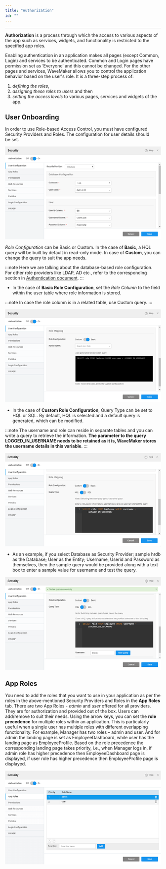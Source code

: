 ```yaml
---
title: "Authorization"
id: ""
---
```

---

**Authorization** is a process through which the access to various aspects of the app such as services, widgets, and functionality is restricted to the specified app roles.

Enabling authentication in an application makes all pages (except Common, Login) and services to be authenticated. Common and Login pages have permission set as ‘Everyone’ and this cannot be changed. For the other pages and services, WaveMaker allows you to control the application behavior based on the user's role. It is a three-step process of:

1. _defining the roles_,
2. _assigning these roles to users_ and then
3. _setting the access levels_ to various pages, services and widgets of the app.

## User Onboarding

In order to use Role-based Access Control, you must have configured Security Providers and Roles. The configuration for user details should be set.

[![](/learn/assets/sec_user_db.png)](/learn/assets/sec_user_db.png)

_Role Configuration_ can be Basic or Custom. In the case of **Basic**, a HQL query will be built by default in read-only mode. In case of **Custom**, you can change the query to suit the app needs. 

:::note
Here we are talking about the database-based role configuration. For other role providers like LDAP, AD etc., refer to the corresponding section in [Authentication document](/learn/app-development/app-security/authentication/).
:::

- In the case of **Basic Role Configuration**, set the _Role Column_ to the field within the user table where role information is stored. 

:::note
In case the role column is in a related table, use Custom query. 
:::

[![](/learn/assets/sec_user_db_role1.png)](/learn/assets/sec_user_db_role1.png)

- In the case of **Custom Role Configuration**, Query Type can be set to HQL or SQL. By default, HQL is selected and a default query is generated, which can be modified. 

:::note
The username and role can reside in separate tables and you can write a query to retrieve the information. **The parameter to the query LOGGED\_IN\_USERNAME needs to be retained as it is, WaveMaker stores the username details in this variable**. 
:::

[![](/learn/assets/sec_user_db_role2.png)](/learn/assets/sec_user_db_role2.png)

- As an example, if you select Database as Security Provider; sample hrdb as the Database; User as the Entity; Username, Userid and Password as themselves, then the sample query would be provided along with a text box to enter a sample value for username and test the query. 

[![](/learn/assets/sec_user_db_role3.png)](/learn/assets/sec_user_db_role3.png)

## App Roles

You need to add the roles that you want to use in your application as per the roles in the above-mentioned Security Providers and Roles in the **App Roles** tab. There are two App Roles - _admin_ and _user_ offered for all providers. They are for authorization and provided out of the box. Users can add/remove to suit their needs. Using the arrow keys, you can set the **role precedence** for multiple roles within an application. This is particularly useful when a single user has multiple roles with different overlapping functionality. For example, Manager has two roles – admin and user. And for admin the landing page is set as EmployeeDashboard, while user has the landing page as EmployeeProfile. Based on the role precedence the corresponding landing page takes priority, i.e., when Manager logs in, if admin role has higher precedence then EmployeeDashboard page is displayed, if user role has higher precedence then EmployeeProfile page is displayed.

[![](/learn/assets/sec_roles.png)](/learn/assets/sec_roles.png)

